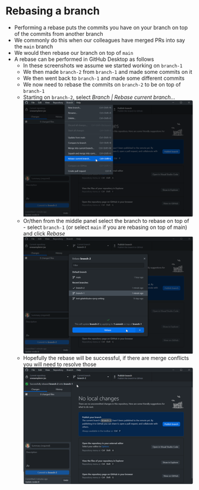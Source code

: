 # Rebasing a branch



* Performing a rebase puts the commits you have on your branch on top of the commits from another branch
* We commonly do this when our colleagues have merged PRs into say the `main` branch
* We would then rebase our branch on top of `main`
* A rebase can be performed in GitHub Desktop as follows
  * In these screenshots we assume we started working on `branch-1`
  * We then made `branch-2` from `branch-1` and made some commits on it
  * We then went back to `branch-1` and made some different commits
  * We now need to rebase the commits on `branch-2` to be on top of `branch-1`
  * Starting on `branch-2`, select *Branch | Rebase current branch...*  
    ![](img/rebase-01.png)<!-- -->
  * Or/then from the middle panel select the branch to rebase on top of - select `branch-1` (or select `main` if you are rebasing on top of main) and click *Rebase*  
    ![](img/rebase-02.png)<!-- -->
  * Hopefully the rebase will be successful, if there are merge conflicts you will need to resolve those  
    ![](img/rebase-03.png)<!-- -->
